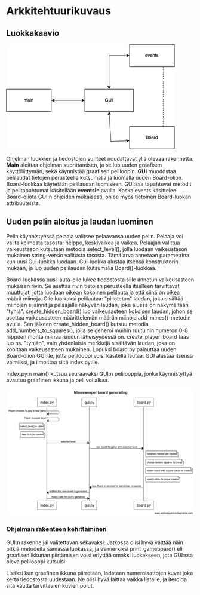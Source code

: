# Arkkitehtuurikuvaus
## Luokkakaavio
![luokkakaavio](https://github.com/savalre/ot-harjoitustyo/blob/8a3b2e71d7843cdfd30118cc4f740a61c5e5d0e7/dokumentaatio/pictures/luokkakaavio.png)

Ohjelman luokkien ja tiedostojen suhteet noudattavat yllä olevaa rakennetta. **Main** aloittaa ohjelman suorittamisen, ja se luo uuden graafisen käyttöliittymän, sekä käynnistää graafisen peliloopin. **GUI** muodostaa pelilaudat tietojen perusteella kutsumalla ja luomalla uuden Board-olion. Board-luokkaa käytetään pelilaudan luomiseen. GUI:ssa tapahtuvat metodit ja pelitapahtumat käsitellään **eventsin** avulla. Koska events käsittelee Board-oliota GUI:n ohjeiden mukaisesti, on se myös tietoinen Board-luokan attribuuteista. 

## Uuden pelin aloitus ja laudan luominen
Pelin käynnistyessä pelaaja valitsee pelaavansa uuden pelin. Pelaaja voi valita kolmesta tasosta: helppo, keskivaikea ja vaikea. Pelaajan valittua vaikeustason
kutsutaan metodia select_level(), jolla luodaan vaikeustason mukainen string-versio valitusta tasosta. Tämä
arvo annetaan parametrina kun uusi Gui-luokka luodaan. Gui-luokka alustaa itsensä konstruktorin mukaan, ja luo uuden pelilaudan kutsumalla Board()-luokkaa.

Board-luokassa uusi lauta-olio lukee tiedostosta sille annetun vaikeusasteen mukaisen rivin. Se asettaa rivin tietojen perusteella itselleen tarvittavat muuttujat, jotta luodaan oikean kokoinen pelilauta ja että siinä on oikea määrä miinoja. Olio luo
kaksi pelilautaa: "piilotetun" laudan, joka sisältää miinojen sijainnit ja pelaajalle näkyvän laudan, joka alussa on näkymältään "tyhjä".
create_hidden_board() luo vaikeusasteen kokoisen laudan, johon se asettaa vaikeusasteen määrittelemän määrän miinoja add_mines()-metodin
avulla. Sen jälkeen create_hidden_board() kutsuu metodia add_numbers_to_squares(), jolla se generoi muihin ruutuihin numeron 0-8 riippuen monta miinaa
ruudun läheisyydessä on. create_player_board taas luo ns. "tyhjän", vain yhdenlaisia merkkejä sisältävän laudan, joka on kooltaan vaikeusasteen mukainen. 
Lopuksi board.py palauttaa uuden Board-olion GUI:lle, jotta pelilooppi voisi käsitellä lautaa. GUI alustaa itsensä valmiiksi, ja ilmoittaa siitä index.py:lle.

Index.py:n main() kutsuu seuraavaksi GUI:n pelilooppia, jonka käynnistyttyä avautuu graafinen ikkuna ja peli voi alkaa.

![uuden laudan luonti](https://github.com/savalre/ot-harjoitustyo/blob/8c0cef9dc650ee60962e0464fc0e230f3529feaa/dokumentaatio/pictures/Minesweeper%20board%20generating%20(1).png)



### Ohjelman rakenteen kehittäminen
GUI:n rakenne jäi valitettavan sekavaksi. Jatkossa olisi hyvä välttää näin pitkiä metodeita samassa luokassa, ja esimerkiksi print_gameboard() eli graafisen ikkunan piirtämisen voisi eriyttää omaksi luokakseen, jota GUI:ssa oleva pelilooppi kutsuisi. 

Lisäksi kun graafinen ikkuna piirretään, ladataan numerolaattojen kuvat joka kerta tiedostosta uudestaan. Ne olisi hyvä laittaa vaikka listalle, ja iteroida sitä kautta tarvittavien kuvien polut.
